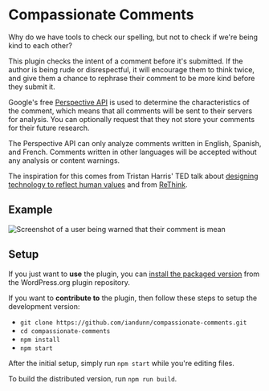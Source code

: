 # Compassionate Comments

Why do we have tools to check our spelling, but not to check if we're being kind to each other?

This plugin checks the intent of a comment before it's submitted. If the author is being rude or disrespectful, it will encourage them to think twice, and give them a chance to rephrase their comment to be more kind before they submit it.

Google's free [Perspective API](https://www.perspectiveapi.com/) is used to determine the characteristics of the comment, which means that all comments will be sent to their servers for analysis. You can optionally request that they not store your comments for their future research.

The Perspective API can only analyze comments written in English, Spanish, and French. Comments written in other languages will be accepted without any analysis or content warnings.

The inspiration for this comes from Tristan Harris' TED talk about [designing technology to reflect human values](https://www.youtube.com/watch?v=D55ctBYF3AY) and from [ReThink](http://www.rethinkwords.com/).

## Example

![Screenshot of a user being warned that their comment is mean](https://ps.w.org/compassionate-comments/assets/screenshot-1.png)

## Setup

If you just want to **use** the plugin, you can [install the packaged version](https://wordpress.org/plugins/compassionate-comments/) from the WordPress.org plugin repository.

If you want to **contribute to** the plugin, then follow these steps to setup the development version:

* `git clone https://github.com/iandunn/compassionate-comments.git`
* `cd compassionate-comments`
* `npm install`
* `npm start`

After the initial setup, simply run `npm start` while you're editing files.

To build the distributed version, run `npm run build`.
